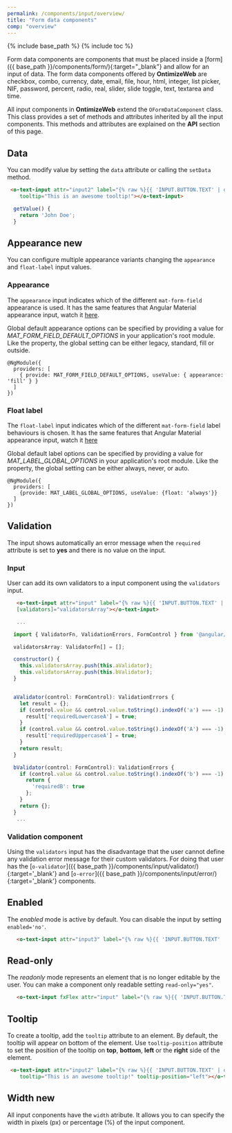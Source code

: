 ```yaml
---
permalink: /components/input/overview/
title: "Form data components"
comp: "overview"
---
```

{% include base_path %}
{% include toc %}

Form data components are components that must be placed inside a [form]({{ base_path }}/components/form/){:target="_blank"} and allow for an input of data. The form data components offered by **OntimizeWeb** are checkbox, combo, currency, date, email, file, hour, html, integer, list picker, NIF, password, percent, radio, real, slider, slide toggle, text, textarea and time.

All input components in **OntimizeWeb** extend the `OFormDataComponent` class. This class provides a set of methods and attributes inherited by all the input components. This methods and attributes are explained on the **API** section of this page.

## Data
You can modify value by setting the `data` attribute or calling the `setData` method.

```html
 <o-text-input attr="input2" label="{% raw %}{{ 'INPUT.BUTTON.TEXT' | oTranslate }}{% endraw %}" [data]="getValue()" read-only="no" required="yes"
    tooltip="This is an awesome tooltip!"></o-text-input>
```
```javascript
  getValue() {
    return 'John Doe';
  }
```

## Appearance <span class='menuitem-badge'> new </span>

You can configure multiple appearance variants changing the `appearance` and `float-label` input values.

### Appearance
The `appearance` input indicates which of the different `mat-form-field` appearance is used. It has the same features that Angular Material appearance input, watch it [here](https://v6.material.angular.io/components/form-field/overview#form-field-appearance-variants).


Global default appearance options can be specified by providing a value for *MAT_FORM_FIELD_DEFAULT_OPTIONS* in your application's root module. Like the property, the global setting can be either legacy, standard, fill or outside.

```
@NgModule({
  providers: [
    { provide: MAT_FORM_FIELD_DEFAULT_OPTIONS, useValue: { appearance: 'fill' } }
  ]
})
```
### Float label
The `float-label` input indicates which of the different `mat-form-field` label behaviours is chosen. It has the same features that Angular Material appearance input, watch it [here](https://v6.material.angular.io/components/form-field/overview#floating-label)

Global default label options can be specified by providing a value for *MAT_LABEL_GLOBAL_OPTIONS* in your application's root module. Like the property, the global setting can be either always, never, or auto.

```
@NgModule({
  providers: [
    {provide: MAT_LABEL_GLOBAL_OPTIONS, useValue: {float: 'always'}}
  ]
})
```
## Validation
The input shows automatically an error message when the `required` attribute is set to **yes** and there is no value on the input.

### Input

User can add its own validators to a input component using the `validators` input.

```html
   <o-text-input attr="input" label="{% raw %}{{ 'INPUT.BUTTON.TEXT' | oTranslate }}{% endraw %}"
   [validators]="validatorsArray"></o-text-input>
```

```javascript
   ...

  import { ValidatorFn, ValidationErrors, FormControl } from '@angular/forms';

  validatorsArray: ValidatorFn[] = [];

  constructor() {
    this.validatorsArray.push(this.aValidator);
    this.validatorsArray.push(this.bValidator);
  }


  aValidator(control: FormControl): ValidationErrors {
    let result = {};
    if (control.value && control.value.toString().indexOf('a') === -1) {
      result['requiredLowercaseA'] = true;
    }
    if (control.value && control.value.toString().indexOf('A') === -1) {
      result['requiredUppercaseA'] = true;
    }
    return result;
  }

  bValidator(control: FormControl): ValidationErrors {
    if (control.value && control.value.toString().indexOf('b') === -1) {
      return {
        'requiredB': true
      };
    }
    return {};
  }
   ...
```

### Validation component

Using the `validators` input has the disadvantage that the user cannot define any validation error message for their custom validators. For doing that user has the [`o-validator`]({{ base_path }}/components/input/validator/){:target='_blank'} and [`o-error`]({{ base_path }}/components/input/error/){:target='_blank'} components.


## Enabled
The *enabled* mode is active by default. You can disable the input by setting `enabled='no'`.

```html
   <o-text-input attr="input3" label="{% raw %}{{ 'INPUT.BUTTON.TEXT' | oTranslate }}{% endraw %}" enabled="no" [data]="getValue()"></o-text-input>
```

## Read-only
The *readonly* mode represents an element that is no longer editable by the user. You can make a component only readable setting `read-only="yes"`.

 ```html
    <o-text-input fxFlex attr="input" label="{% raw %}{{ 'INPUT.BUTTON.TEXT' | oTranslate }}{% endraw %}" read-only="yes" [data]="getValue()"></o-text-input>
```

## Tooltip
To create a tooltip, add the `tooltip` attribute to an element. By default, the tooltip will appear on bottom of the element. Use `tooltip-position` attribute to set the position of the tooltip on **top**, **bottom**, **left** or the **right** side of the element.

```html
 <o-text-input attr="input2" label="{% raw %}{{ 'INPUT.BUTTON.TEXT' | oTranslate }}{% endraw %}" [data]="getValue()" read-only="no" required="yes"
    tooltip="This is an awesome tooltip!" tooltip-position="left"></o-text-input>
```

## Width new

All input conponents have the `width` atribute. It allows you to can specify the width in pixels (px) or percentage (%) of the input component.

<!--
extends OFormDataComponent


export const DEFAULT_INPUTS_O_FORM_DATA_COMPONENT = [
  'oattr: attr',
  'olabel: label',
  'tooltip',
  'tooltipPosition: tooltip-position',
  'tooltipShowDelay: tooltip-show-delay',
  'data',
  'autoBinding: automatic-binding',
  'autoRegistering: automatic-registering',
  'oenabled: enabled',
  'orequired: required',
  // sqltype[string]: Data type according to Java standard. See SQLType ngClass. Default: 'OTHER'
  'sqlType: sql-type',
  'width',
  'readOnly: read-only'
];


export interface IMultipleSelection extends IComponent {
  getSelectedItems(): Array<any>;
  setSelectedItems(values: Array<any>);
}

export interface IFormDataTypeComponent extends IComponent {
  getSQLType(): number;
}

export interface IFormControlComponent extends IComponent {
  getControl(): FormControl;
  getFormControl(): FormControl;
  hasError(error: string): boolean;
}

export interface IFormDataComponent extends IFormControlComponent {
  data(value: any);
  isAutomaticBinding(): boolean;
  isAutomaticRegistering(): boolean;
}-->